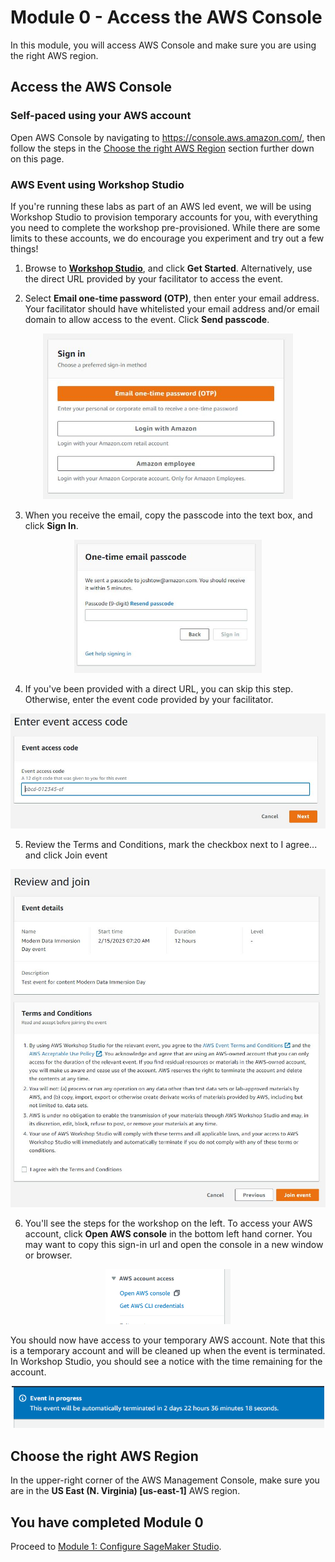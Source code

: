 # Module 0 - Access the AWS Console

In this module, you will access AWS Console and make sure you are using the right AWS region.

## Access the AWS Console

### Self-paced using your AWS account
Open AWS Console by navigating to <a href="https://console.aws.amazon.com/" target="_blank">https://console.aws.amazon.com/</a>, then follow the steps in the [Choose the right AWS Region](#choose-the-right-aws-region) section further down on this page. 

### AWS Event using Workshop Studio
If you're running these labs as part of an AWS led event, we will be using Workshop Studio to provision temporary accounts for you, with everything you need to complete the workshop pre-provisioned. While there are some limits to these accounts, we do encourage you experiment and try out a few things!

1. Browse to [**Workshop Studio**](https://catalog.us-east-1.prod.workshops.aws/), and click **Get Started**. Alternatively, use the direct URL provided by your facilitator to access the event.

2. Select **Email one-time password (OTP)**, then enter your email address. Your facilitator should have whitelisted your email address and/or email domain to allow access to the event. Click **Send passcode**.
<p align="center">
	<img src="./images/ws_signin.jpeg" alt="Event Engine login" width="400px" />
</p>

3. When you receive the email, copy the passcode into the text box, and click **Sign In**.

<p align="center">
	<img src="./images/ws_otp.jpeg" alt="Event Engine login" width="300px" />
</p>

4. If you've been provided with a direct URL, you can skip this step. Otherwise, enter the event code provided by your facilitator.

<p align="center">
	<img src="./images/ws_code.jpeg" alt="Event Engine login" width="600px" />
</p>

5. Review the Terms and Conditions, mark the checkbox next to I agree... and click Join event

<p align="center">
	<img src="./images/ws_review.jpeg" alt="Event Engine login" width="600px" />
</p>

6. You'll see the steps for the workshop on the left. To access your AWS account, click **Open AWS console** in the bottom left hand corner. You may want to copy this sign-in url and open the console in a new window or browser.

<p align="center">
	<img src="images/ws_accountaccess.png" alt="Event Engine login" width="200px" />
</p>

You should now have access to your temporary AWS account. Note that this is a temporary account and will be cleaned up when the event is terminated. In Workshop Studio, you should see a notice with the time remaining for the account.

<p align="center">
	<img src="images/ws_eventtimer.png" alt="Event Engine login" width="500px" />
</p>

## Choose the right AWS Region

In the upper-right corner of the AWS Management Console, make sure you are in the **US East (N. Virginia) [us-east-1]** AWS region.

## You have completed Module 0
Proceed to [Module 1:  Configure SageMaker Studio](../01_configure_sagemaker_studio/README.md).
